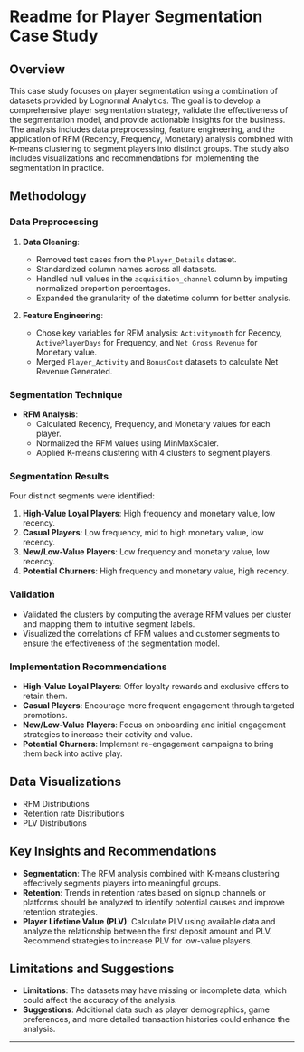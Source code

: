 # Readme for Player Segmentation Case Study

## Overview
This case study focuses on player segmentation using a combination of datasets provided by Lognormal Analytics. The goal is to develop a comprehensive player segmentation strategy, validate the effectiveness of the segmentation model, and provide actionable insights for the business. The analysis includes data preprocessing, feature engineering, and the application of RFM (Recency, Frequency, Monetary) analysis combined with K-means clustering to segment players into distinct groups. The study also includes visualizations and recommendations for implementing the segmentation in practice.

## Methodology

### Data Preprocessing
1. **Data Cleaning**: 
   - Removed test cases from the `Player_Details` dataset.
   - Standardized column names across all datasets.
   - Handled null values in the `acquisition_channel` column by imputing normalized proportion percentages.
   - Expanded the granularity of the datetime column for better analysis.

2. **Feature Engineering**:
   - Chose key variables for RFM analysis: `Activitymonth` for Recency, `ActivePlayerDays` for Frequency, and `Net Gross Revenue` for Monetary value.
   - Merged `Player_Activity` and `BonusCost` datasets to calculate Net Revenue Generated.

### Segmentation Technique
- **RFM Analysis**: 
  - Calculated Recency, Frequency, and Monetary values for each player.
  - Normalized the RFM values using MinMaxScaler.
  - Applied K-means clustering with 4 clusters to segment players.

### Segmentation Results
Four distinct segments were identified:
1. **High-Value Loyal Players**: High frequency and monetary value, low recency.
2. **Casual Players**: Low frequency, mid to high monetary value, low recency.
3. **New/Low-Value Players**: Low frequency and monetary value, low recency.
4. **Potential Churners**: High frequency and monetary value, high recency.

### Validation
- Validated the clusters by computing the average RFM values per cluster and mapping them to intuitive segment labels.
- Visualized the correlations of RFM values and customer segments to ensure the effectiveness of the segmentation model.

### Implementation Recommendations
- **High-Value Loyal Players**: Offer loyalty rewards and exclusive offers to retain them.
- **Casual Players**: Encourage more frequent engagement through targeted promotions.
- **New/Low-Value Players**: Focus on onboarding and initial engagement strategies to increase their activity and value.
- **Potential Churners**: Implement re-engagement campaigns to bring them back into active play.

## Data Visualizations
- RFM Distributions
- Retention rate Distributions
- PLV Distributions

## Key Insights and Recommendations
- **Segmentation**: The RFM analysis combined with K-means clustering effectively segments players into meaningful groups.
- **Retention**: Trends in retention rates based on signup channels or platforms should be analyzed to identify potential causes and improve retention strategies.
- **Player Lifetime Value (PLV)**: Calculate PLV using available data and analyze the relationship between the first deposit amount and PLV. Recommend strategies to increase PLV for low-value players.

## Limitations and Suggestions
- **Limitations**: The datasets may have missing or incomplete data, which could affect the accuracy of the analysis.
- **Suggestions**: Additional data such as player demographics, game preferences, and more detailed transaction histories could enhance the analysis.

---
